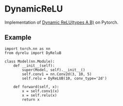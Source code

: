 # DynamicReLU
Implementation of [Dynamic ReLU(types A,B)](https://arxiv.org/abs/2003.10027) on Pytorch.

## Example
```
import torch.nn as nn
from dyrelu import DyReluB

class Model(nn.Module):
    def __init__(self):
        super(Model, self).__init__()
        self.conv1 = nn.Conv2d(3, 10, 5)
        self.relu = DyReLUB(10, conv_type='2d')

    def forward(self, x):
        x = self.conv1(x)
        x = self.relu(x)
        return x
```
